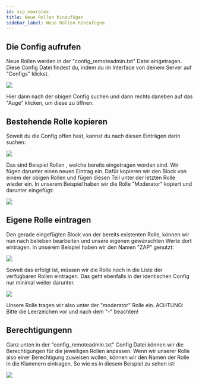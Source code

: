 ```yaml
---
id: scp_newroles
title: Neue Rollen hinzufügen
sidebar_label: Neue Rollen hinzufügen
---
```


## Die Config aufrufen
Neue Rollen werden in der "config_remoteadmin.txt" Datei eingetragen.
Diese Config Datei findest du, indem du im Interface von deinem Server auf "Configs" klickst.

![](https://screensaver01.zap-hosting.com/index.php/s/gZRaAWSmb2Z2Zaj/preview)

Hier dann nach der obigen Config suchen und dann rechts daneben auf das "Auge" klicken, um diese zu öffnen.

## Bestehende Rolle kopieren
Soweit du die Config offen hast, kannst du nach diesen Einträgen darin suchen:

![](https://screensaver01.zap-hosting.com/index.php/s/5DZ3BWqbPHRQMqy/preview)

Das sind Beispiel Rollen , welche bereits eingetragen worden sind.
Wir fügen darunter einen neuen Eintrag ein.
Dafür kopieren wir den Block von einem der obigen Rollen  und fügen diesen Teil unter der letzten Rolle wieder ein.
In unserem Beispiel haben wir die Rolle "Moderator" kopiert und darunter eingefügt:

![](https://screensaver01.zap-hosting.com/index.php/s/eKawc5nSSEZL7Mi/preview)

## Eigene Rolle eintragen
Den gerade eingefügten Block von der bereits existenten Rolle, können wir nun nach belieben bearbeiten und unsere eigenen gewünschten Werte dort eintragen.
In unserem Beispiel haben wir den Namen "ZAP" genutzt:

![](https://screensaver01.zap-hosting.com/index.php/s/5xZpyNaecJfCP9X/preview)

Soweit das erfolgt ist, müssen wir die Rolle noch in die Liste der verfügbaren Rollen eintragen.
Das geht ebenfalls in der identischen Config nur minimal weiter darunter.

![](https://screensaver01.zap-hosting.com/index.php/s/HtTePKdCCGn7osC/preview)

Unsere Rolle tragen wir also unter der "moderator" Rolle ein.
ACHTUNG: Bitte die Leerzeichen vor und nach dem "-" beachten!

## Berechtigungenn
Ganz unten in der "config_remoteadmin.txt" Config Datei können wir die Berechtigungen für die jeweiligen Rollen anpassen.
Wenn wir unserer Rolle also einer Berechtigung zuweisen wollen, können wir den Namen der Rolle in die Klammern eintragen.
So wie es in diesem Beispiel zu sehen ist:

![](https://screensaver01.zap-hosting.com/index.php/s/EJnNQmeM9PMJ4pf/preview)
